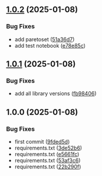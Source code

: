 ## [1.0.2](https://github.com/w4bo/docker-python/compare/1.0.1...1.0.2) (2025-01-08)

### Bug Fixes

* add paretoset ([51a36d7](https://github.com/w4bo/docker-python/commit/51a36d7d20d5508e7cd71c8d3f2ded2cb0a40623))
* add test notebook ([e78e85c](https://github.com/w4bo/docker-python/commit/e78e85ce74ba8f1fbd647926ffcce52112b305f8))

## [1.0.1](https://github.com/w4bo/docker-python/compare/1.0.0...1.0.1) (2025-01-08)

### Bug Fixes

* add all library versions ([fb98406](https://github.com/w4bo/docker-python/commit/fb98406d232b02baa073f6310504bd87a2ada782))

## 1.0.0 (2025-01-08)

### Bug Fixes

* first commit ([9fded5d](https://github.com/w4bo/docker-python/commit/9fded5d1aea363c6a3a8438c9d66d00f0a0ac2ca))
* requirements.txt ([3de52b6](https://github.com/w4bo/docker-python/commit/3de52b693d4fce82c6bd8dff4a4aa5ce0bd37691))
* requirements.txt ([e5661fc](https://github.com/w4bo/docker-python/commit/e5661fcf3536fc9c2f49c22b2ed9c7be3eb44238))
* requirements.txt ([53af3c6](https://github.com/w4bo/docker-python/commit/53af3c6535d1c18cf550c7a3e9c32b0984539811))
* requirements.txt ([22b290f](https://github.com/w4bo/docker-python/commit/22b290fd6652932edf2a767be499af14c85d54e2))
